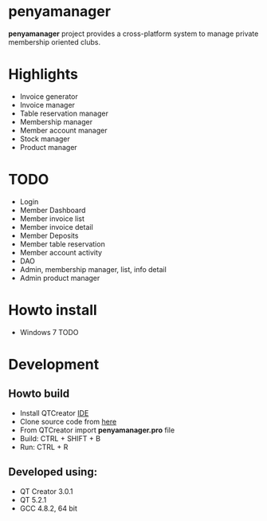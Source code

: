 penyamanager
============

**penyamanager** project provides a cross-platform system to manage private membership oriented clubs.

# Highlights
* Invoice generator
* Invoice manager
* Table reservation manager
* Membership manager
* Member account manager
* Stock manager
* Product manager

# TODO
* Login
* Member Dashboard
* Member invoice list
* Member invoice detail
* Member Deposits
* Member table reservation
* Member account activity
* DAO
* Admin, membership manager, list, info detail
* Admin product manager

# Howto install
* Windows 7
TODO

# Development

## Howto build
* Install QTCreator [IDE](https://qt-project.org/downloads) 
* Clone source code from [here](https://github.com/eguzki/penyamanager)
* From QTCreator import **penyamanager.pro** file
* Build: CTRL + SHIFT + B
* Run: CTRL + R

## Developed using:
* QT Creator 3.0.1
* QT 5.2.1
* GCC 4.8.2, 64 bit
